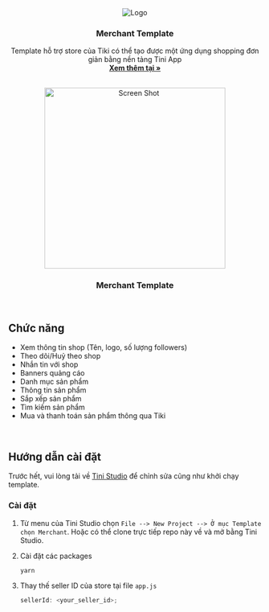 <div align="center">
  <img src="https://user-images.githubusercontent.com/1713660/146032380-5e582835-22d6-4e2f-a777-2c0fc86be132.png" alt="Logo" />
<h3 align="center">Merchant Template</h3>
  <p align="center">
    Template hỗ trợ store của Tiki có thể tạo được một ứng dụng shopping đơn giản bằng nền tảng Tini App
    <br />
    <a href="https://developers.tiki.vn/docs/developer/quick-example/shopping"><strong>Xem thêm tại »</strong></a>
    <br />
    <br />
  </p>
</div>

<div align="center">
  <img src="https://salt.tikicdn.com/ts/miniapp/c3/8f/7c/73520800f96ac05c7a1d649b5e89c986.png" alt="Screen Shot" width="360">
<h3 align="center">Merchant Template</h3>
</div>

<br/>

## Chức năng

- Xem thông tin shop (Tên, logo, số lượng followers)
- Theo dõi/Huỷ theo shop
- Nhắn tin với shop
- Banners quảng cáo
- Danh mục sản phẩm
- Thông tin sản phẩm
- Sắp xếp sản phẩm
- Tìm kiếm sản phẩm
- Mua và thanh toán sản phẩm thông qua Tiki

<br/>

## Hướng dẫn cài đặt

Trước hết, vui lòng tải về [Tini Studio](https://developers.tiki.vn/downloads) để chỉnh sửa cũng như khởi chạy template.

### Cài đặt

1. Từ menu của Tini Studio chọn `File --> New Project --> Ở mục Template chọn Merchant`. Hoặc có thể clone trực tiếp repo này về và mở bằng Tini Studio.

2. Cài đặt các packages

   ```sh
   yarn
   ```

3. Thay thế seller ID của store tại file `app.js`
   ```js
   sellerId: <your_seller_id>;
   ```
